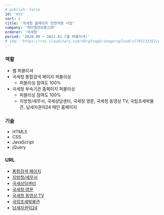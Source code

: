 ```yaml
---
# publish: false
id: 'nts'
sort: 1
title: '국세청 홈페이지 전면개편 사업'
company: '케이엘정보통신㈜'
orderer: '국세청'
period: '2020.08 ~ 2021.01 (웹 퍼블리셔)'
# img: 'https://res.cloudinary.com/dbrgfvqgb/image/upload/v1703133352/project_1-min_etxptn.png'
---
```


### 역할

- 웹 퍼블리셔
- 국세청 통합검색 페이지 퍼블리싱
  - 퍼블리싱 참여도 100%
- 국세청 부속기관 홈페이지 퍼블리싱
  - 퍼블리싱 참여도 100%
  - 지방청/세무서, 국세상담센터, 국세청 영문, 국세청 동영상 TV, 국립조세박물관, 납세자권익24 메인 홈페이지

### 기술

- HTML5
- CSS
- JavaScript
- jQuery

<!--
### 성과

- UI/UX 개편을 통해 신규 홈페이지 사용자 편의성 증가
- 반응형 웹을 도입하여 모바일 웹 사이트에서도 PC 버전과 동일한 사용성 보장
-->

### URL

- [통합검색 페이지](https://nts.go.kr/search/search.jsp?query=%EA%B5%AD%EC%84%B8)
- [지방청/세무서](https://d.nts.go.kr/daejeonnts/main.do)
- [국세상담센터](https://call.nts.go.kr/call/main.do)
- [국세청 영문](https://www.nts.go.kr/english/main.do)
- [국세청 동영상 TV](https://webtv.nts.go.kr/webtv/main.do)
- [국립조세박물관](https://www.nts.go.kr/museum/main.do)
- [납세자권익24](https://www.nts.go.kr/taxpayer_advocate/main.do)
